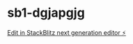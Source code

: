 # sb1-dgjapgjg

[Edit in StackBlitz next generation editor ⚡️](https://stackblitz.com/~/github.com/charlesf62/sb1-dgjapgjg)